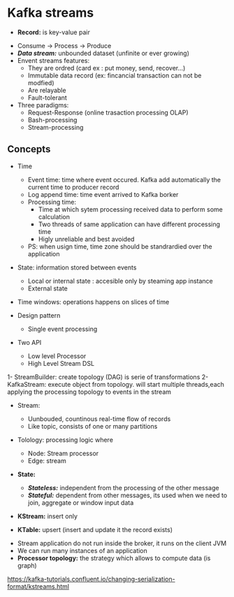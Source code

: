 # Kafka streams

- **Record:** is key-value pair


 * Consume -> Process -> Produce
 * ***Data stream:*** unbounded dataset (unfinite or ever growing)
 * Envent streams features:
	* They are ordred (card ex : put money, send, recover...)
	* Immutable data record (ex: fincancial transaction can not be modfied)
	* Are relayable
	* Fault-tolerant
 * Three paradigms:
	* Request-Response (online trasaction processing OLAP)
	* Bash-processing
	* Stream-processing
 
 
## Concepts
 
* Time
	- Event time: time where event occured. Kafka add automatically the current time to producer record
	- Log append time: time event arrived to Kafka borker
	- Processing time:
		- Time at which sytem processing received data to perform some calculation
		- Two threads of same application can have different processing time
		- Higly unreliable and best avoided
	- PS: when usign time, time zone should be standrardied over the application
		
* State: information stored between events
	- Local or internal state : accesible only by steaming app instance
	- External state
* Time windows: operations happens on slices of time
	
* Design pattern
	- Single event processing
		
		
* Two API
	- Low level Processor
	- High Level Stream DSL
		
1- StreamBuilder: create topology (DAG) is serie of transformations
2- KafkaStream: execute object from topology. will start multiple threads,each applying the processing topology to events in the stream

* Stream:
	- Uunbouded, countinous real-time flow of records
	- Like topic, consists of one or many partitions

* Tolology: processing logic where
	- Node: Stream processor
	- Edge: stream

* **State:**
	- ***Stateless:*** independent from the processing of the other message
	- ***Stateful:*** dependent from other messages, its used when we need to join, aggregate or window input data

* **KStream:** insert only
* **KTable:** upsert (insert and update it the record exists)

- Stream application do not run inside the broker, it runs on the client JVM
- We can run many instances of an application
- **Processor topology:** the strategy which allows to compute data (is graph)



https://kafka-tutorials.confluent.io/changing-serialization-format/kstreams.html